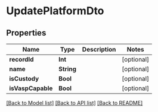 # UpdatePlatformDto

## Properties
Name | Type | Description | Notes
------------ | ------------- | ------------- | -------------
**recordId** | **Int** |  | [optional] 
**name** | **String** |  | [optional] 
**isCustody** | **Bool** |  | [optional] 
**isVaspCapable** | **Bool** |  | [optional] 

[[Back to Model list]](../README.md#documentation-for-models) [[Back to API list]](../README.md#documentation-for-api-endpoints) [[Back to README]](../README.md)


